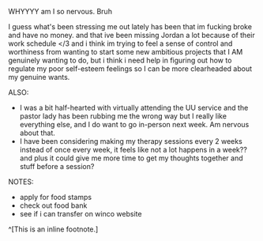 WHYYYY am I so nervous. Bruh

I guess what's been stressing me out lately has been that im fucking broke and have no money. and that ive been missing Jordan a lot because of their work schedule </3 and i think im trying to feel a sense of control and worthiness from wanting to start some new ambitious projects that I AM genuinely wanting to do, but i think i need help in figuring out how to regulate my poor self-esteem feelings so I can be more clearheaded about my genuine wants.

ALSO:
- I was a bit half-hearted with virtually attending the UU service and the pastor lady has been rubbing me the wrong way but I really like everything else, and I do want to go in-person next week. Am nervous about that.
- I have been considering making my therapy sessions every 2 weeks instead of once every week, it feels like not a lot happens in a week?? and plus it could give me more time to get my thoughts together and stuff before a session?

NOTES:
- apply for food stamps
- check out food bank
- see if i can transfer on winco website

^[This is an inline footnote.]